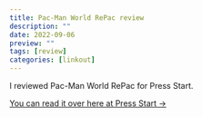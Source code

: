 ```yaml
---
title: Pac-Man World RePac review
description: ""
date: 2022-09-06
preview: ""
tags: [review]
categories: [linkout]
---
```


I reviewed Pac-Man World RePac for Press Start.

[You can read it over here at Press Start →](https://press-start.com.au/reviews/ps5-reviews/2022/09/06/pac-man-world-repac-review-a-platforming-relic/)
